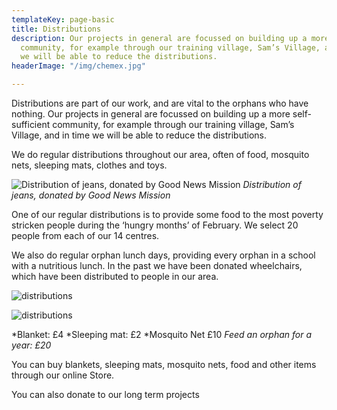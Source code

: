 ```yaml
---
templateKey: page-basic
title: Distributions
description: Our projects in general are focussed on building up a more self-sufficient
  community, for example through our training village, Sam’s Village, and in time
  we will be able to reduce the distributions.
headerImage: "/img/chemex.jpg"

---
```

Distributions are part of our work, and are vital to the orphans who have nothing. Our projects in general are focussed on building up a more self-sufficient community, for example through our training village, Sam’s Village, and in time we will be able to reduce the distributions.

We do regular distributions throughout our area, often of food, mosquito nets, sleeping mats, clothes and toys.

![Distribution of jeans, donated by Good News Mission](/img/distributions/01-Jeans-distribution-Good-News-Mission-Eric-Dec-2015-3.jpg)
*Distribution of jeans, donated by Good News Mission*

One of our regular distributions is to provide some food to the most poverty stricken people during the ‘hungry months’ of February. We select 20 people from each of our 14 centres.

We also do regular orphan lunch days, providing every orphan in a school with a nutritious lunch. In the past we have been donated wheelchairs, which have been distributed to people in our area.

![distributions](/img/distributions/02-499548a937bcacnv00061.jpg)

![distributions](/img/distributions/03-4995541229b84picture_4.jpg)

*Blanket: £4 *Sleeping mat: £2 *Mosquito Net £10 *Feed an orphan for a year: £20*

You can buy blankets, sleeping mats, mosquito nets, food and other items through our online Store.

You can also donate to our long term projects